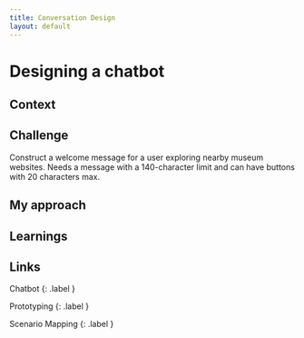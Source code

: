 ```yaml
---
title: Conversation Design
layout: default
---
```


# Designing a chatbot

## Context

## Challenge

Construct a welcome message for a user exploring nearby museum websites. Needs a message with a 140-character limit and can have buttons with 20 characters max.

## My approach



## Learnings

## Links

Chatbot
{: .label }

Prototyping
{: .label }

Scenario Mapping
{: .label }